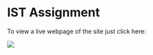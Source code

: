 # IST Assignment
To view a live webpage of the site just click here:

[![](https://s18955.pcdn.co/wp-content/uploads/2018/02/github.png)](https://github.com/user/repository/subscription)
